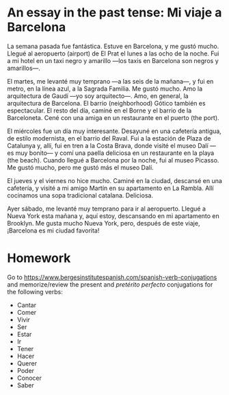 # An essay in the past tense: Mi viaje a Barcelona

La semana pasada fue fantástica. Estuve en Barcelona, y me gustó mucho. Llegué al aeropuerto 
(airport) de El Prat el lunes a las ocho de la noche. Fui a mi hotel en un taxi negro y 
amarillo —los taxis en Barcelona son negros y amarillos—.

El martes, me levanté muy temprano —a las seis de la mañana—, y fui en metro, en la línea azul, 
a la Sagrada Familia. Me gustó mucho. Amo la arquitectura de Gaudí —yo soy arquitecto—. Amo, en general, 
la arquitectura de Barcelona. El barrio (neighborhood) Gótico también es espectacular. El resto del día, 
caminé en el Borne y el barrio de la Barceloneta. Cené con una amiga en un restaurante en el puerto (the port).

El miércoles fue un día muy interesante. Desayuné en una cafetería antigua, de estilo modernista, en el barrio 
del Raval. Fui a la estación de Plaza de Catalunya y, allí, fui en tren a la Costa Brava, donde visité el museo 
Dalí —es muy bonito— y comí una paella deliciosa en un restaurante en la playa (the beach). Cuando llegué 
a Barcelona por la noche, fui al museo Picasso. Me gustó mucho, pero me gustó más el museo Dalí.

El jueves y el viernes no hice mucho. Caminé en la ciudad, descansé en una cafetería, y visité a mi amigo 
Martín en su apartamento en La Rambla. Allí cocinamos una sopa tradicional catalana. Deliciosa.

Ayer sábado, me levanté muy temprano para ir al aeropuerto. Llegué a Nueva York esta mañana y, aquí estoy, 
descansando en mi apartamento en Brooklyn. Me gusta mucho Nueva York, pero, después de este viaje, 
¡Barcelona es mi ciudad favorita!

# Homework

Go to https://www.bergesinstitutespanish.com/spanish-verb-conjugations
and memorize/review the present and *pretérito perfecto* conjugations for the following verbs:

- Cantar
- Comer
- Vivir
- Ser
- Estar
- Ir
- Tener
- Hacer
- Querer
- Poder
- Conocer
- Saber